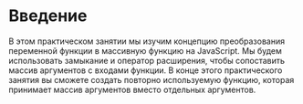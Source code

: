 # Введение

В этом практическом занятии мы изучим концепцию преобразования переменной функции в массивную функцию на JavaScript. Мы будем использовать замыкание и оператор расширения, чтобы сопоставить массив аргументов с входами функции. В конце этого практического занятия вы сможете создать повторно используемую функцию, которая принимает массив аргументов вместо отдельных аргументов.
